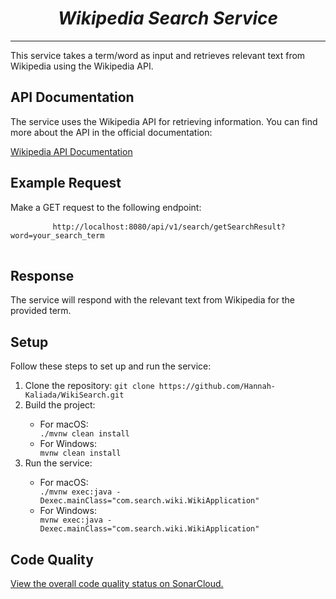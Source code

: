 <h1 align = center><b><i>Wikipedia Search Service</i></b></h1>
<hr>
<p>This service takes a term/word as input and retrieves relevant text from Wikipedia using the Wikipedia API.</p>
 <h2>API Documentation</h2>
<p>The service uses the Wikipedia API for retrieving information. You can find more about the API in the official documentation:</p>
 <p><a href="https://en.wikipedia.org/w/api.php">Wikipedia API Documentation</a></p>
     <h2>Example Request</h2>
    <p>Make a GET request to the following endpoint:</p>
    <pre>
        <code>http://localhost:8080/api/v1/search/getSearchResult?word=your_search_term</code>
    </pre>
    <h2>Response</h2>
    <p>The service will respond with the relevant text from Wikipedia for the provided term.</p>
    <h2>Setup</h2>
<p>Follow these steps to set up and run the service:</p>
<ol>
    <li>Clone the repository: <code>git clone https://github.com/Hannah-Kaliada/WikiSearch.git</code></li>
    <li>Build the project:</li>
        <ul>
            <li>For macOS:</li>
                <code>./mvnw clean install</code>
            <li>For Windows:</li>
                <code>mvnw clean install</code>
        </ul>
    <li>Run the service:</li>
        <ul>
            <li>For macOS:</li>
                <code>./mvnw exec:java -Dexec.mainClass="com.search.wiki.WikiApplication"</code>
            <li>For Windows:</li>
                <code>mvnw exec:java -Dexec.mainClass="com.search.wiki.WikiApplication"</code>
        </ul>
</ol>
    <h2>Code Quality</h2>
   <p><a href="https://sonarcloud.io/summary/overall?id=Hannah-Kaliada_WikiSearch">View the overall code quality status on SonarCloud.</a></p>
